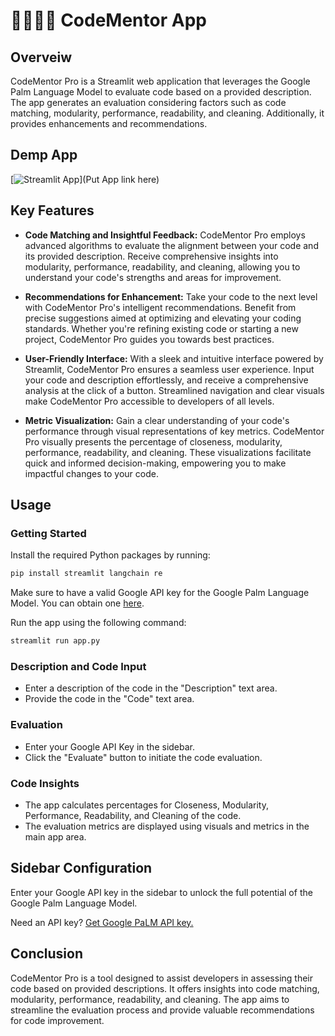 # 🧑🏻‍💻🔗 CodeMentor App

## Overveiw

CodeMentor Pro is a Streamlit web application that leverages the Google Palm Language Model to evaluate code based on a provided description. The app generates an evaluation considering factors such as code matching, modularity, performance, readability, and cleaning. Additionally, it provides enhancements and recommendations.

## Demp App
[![Streamlit App](https://static.streamlit.io/badges/streamlit_badge_black_white.svg)](Put App link here)


## Key Features

- **Code Matching and Insightful Feedback:**
CodeMentor Pro employs advanced algorithms to evaluate the alignment between your code and its provided description. Receive comprehensive insights into modularity, performance, readability, and cleaning, allowing you to understand your code's strengths and areas for improvement.

- **Recommendations for Enhancement:**
Take your code to the next level with CodeMentor Pro's intelligent recommendations. Benefit from precise suggestions aimed at optimizing and elevating your coding standards. Whether you're refining existing code or starting a new project, CodeMentor Pro guides you towards best practices.

- **User-Friendly Interface:**
With a sleek and intuitive interface powered by Streamlit, CodeMentor Pro ensures a seamless user experience. Input your code and description effortlessly, and receive a comprehensive analysis at the click of a button. Streamlined navigation and clear visuals make CodeMentor Pro accessible to developers of all levels.

- **Metric Visualization:**
Gain a clear understanding of your code's performance through visual representations of key metrics. CodeMentor Pro visually presents the percentage of closeness, modularity, performance, readability, and cleaning. These visualizations facilitate quick and informed decision-making, empowering you to make impactful changes to your code.


## Usage
### Getting Started
Install the required Python packages by running:

``` bash
pip install streamlit langchain re
```
Make sure to have a valid Google API key for the Google Palm Language Model. You can obtain one [here](https://makersuite.google.com/app/apikey).

Run the app using the following command:

``` bash
streamlit run app.py
```

### Description and Code Input
- Enter a description of the code in the "Description" text area.
- Provide the code in the "Code" text area.

### Evaluation
- Enter your Google API Key in the sidebar.
- Click the "Evaluate" button to initiate the code evaluation.

### Code Insights
- The app calculates percentages for Closeness, Modularity, Performance, Readability, and Cleaning of the code.
- The evaluation metrics are displayed using visuals and metrics in the main app area.


## Sidebar Configuration
Enter your Google API key in the sidebar to unlock the full potential of the Google Palm Language Model.

Need an API key? [Get Google PaLM API key.](https://makersuite.google.com/app/apikey)

## Conclusion
CodeMentor Pro is a tool designed to assist developers in assessing their code based on provided descriptions. It offers insights into code matching, modularity, performance, readability, and cleaning. The app aims to streamline the evaluation process and provide valuable recommendations for code improvement.

